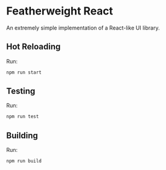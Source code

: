 # Featherweight React

An extremely simple implementation of a React-like UI library.

## Hot Reloading

Run:

```sh
npm run start
```

## Testing

Run:

```sh
npm run test
```

## Building

Run:

```sh
npm run build
```

